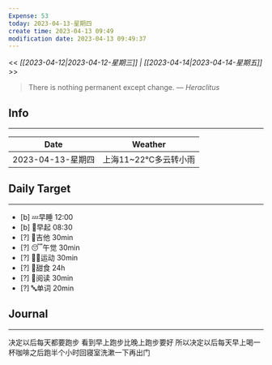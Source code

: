 ```yaml
---
Expense: 53
today: 2023-04-13-星期四
create time: 2023-04-13 09:49
modification date: 2023-04-13 09:49:37
---
```


<< *[[2023-04-12|2023-04-12-星期三]] | [[2023-04-14|2023-04-14-星期五]]* >>


> There is nothing permanent except change.
> — <cite>Heraclitus</cite>


## Info
***
| Date        | Weather      | 
| ----------- | ------------ |
| 2023-04-13-星期四 |  上海11~22℃多云转小雨 |


## Daily Target 
***
- [b] 💤早睡   12:00
- [b] 🌅早起    08:30
- [?] 🎵吉他    30min
- [?] 😴午觉    30min
- [?] 🏃‍♀️运动    30min  
- [?] 🚫甜食    24h
- [?] 📖阅读    30min 
- [?] 🔤单词    20min    


##  Journal
***
决定以后每天都要跑步
看到早上跑步比晚上跑步要好
所以决定以后每天早上喝一杯咖啡之后跑半个小时回寝室洗漱一下再出门



